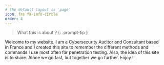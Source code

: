 ```yaml
---
# the default layout is 'page'
icon: fas fa-info-circle
order: 4
---
```


> What this is about ?
{: .prompt-tip }

Welcome to my website. I am a Cybersecurity Auditor and Consultant based in France and I created this site to remember the different methods and commands I use most often for penetration testing. 
Also, the idea of this site is to share. Alone we go fast, but together we go further.
Enjoy !
